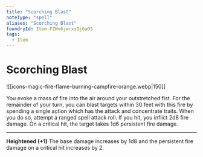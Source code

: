 ```yaml
---
title: "Scorching Blast"
noteType: "spell"
aliases: "Scorching Blast"
foundryId: Item.FZWv6jwrxsOj6aOS
tags:
  - Item
---
```


# Scorching Blast
![[icons-magic-fire-flame-burning-campfire-orange.webp|150]]

You evoke a mass of fire into the air around your outstretched fist. For the remainder of your turn, you can blast targets within 30 feet with this fire by spending a single action which has the attack and concentrate traits. When you do so, attempt a ranged spell attack roll. If you hit, you inflict 2d8 fire damage. On a critical hit, the target takes 1d6 persistent fire damage.

* * *

**Heightened (+1)** The base damage increases by 1d8 and the persistent fire damage on a critical hit increases by 2.
